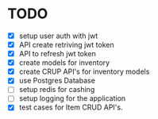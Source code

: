 # TODO

- [x] setup user auth with jwt
- [x] API create retriving jwt token
- [x] API to refresh jwt token
- [x] create models for inventory
- [x] create CRUP API's for inventory models
- [x] use Postgres Database
- [ ] setup redis for cashing
- [ ] setup logging for the application
- [x] test cases for Item CRUD API's.
